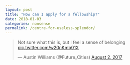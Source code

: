 ```yaml
---
layout: post
title: "How can I apply for a fellowship?"
date: 2018-01-03
categories: nonsense
permalink: /centre-for-useless-splendor/
---
```


<blockquote class="twitter-tweet" data-lang="en"><p lang="en" dir="ltr">Not sure what this is, but I feel a sense of belonging <a href="https://t.co/w20nKmb01X">pic.twitter.com/w20nKmb01X</a></p>&mdash; Austin Williams (@Future_Cities) <a href="https://twitter.com/Future_Cities/status/892690288602488832?ref_src=twsrc%5Etfw">August 2, 2017</a></blockquote>
<script async src="https://platform.twitter.com/widgets.js" charset="utf-8"></script>
